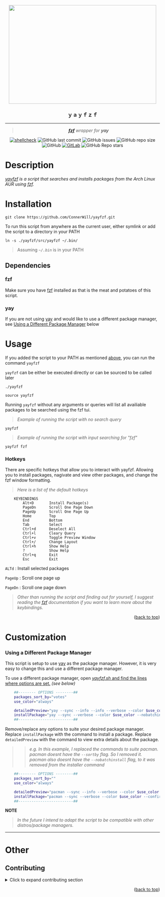<div align="center">
<img width="480" height="320" src="assets/yayfzf_demo.gif">

### **ｙａｙｆｚｆ**

---
  
> ***[fzf](https://github.com/junegunn/fzf)** wrapper for **yay***

[![shellcheck](https://github.com/ConnerWill/yayfzf/actions/workflows/shellcheck.yml/badge.svg)](https://github.com/ConnerWill/yayfzf/actions/workflows/shellcheck.yml)
![GitHub last commit](https://img.shields.io/github/last-commit/ConnerWill/yayfzf)
![GitHub issues](https://img.shields.io/github/issues-raw/ConnerWill/yayfzf)
![GitHub repo size](https://img.shields.io/github/repo-size/ConnerWill/yayfzf)
![GitHub](https://img.shields.io/github/license/ConnerWill/yayfzf)
[![GitLab](https://img.shields.io/static/v1?label=gitlab&logo=gitlab&color=E24329&message=mirrored)](https://gitlab.com/ConnerWill/yayfzf)
![GitHub Repo stars](https://img.shields.io/github/stars/ConnerWill/yayfzf?style=social)

</div>

# Description

*[*yayfzf*](https://github.com/ConnerWill/yayfzf) is a script that searches and installs packages from the Arch Linux AUR using [fzf](https://github.com/junegunn/fzf).*

<!--
## Demo

<details>
<summary>Click to expand demos</summary>
<div align="center">

|      |      | <img width="1920" height="1080" src="assets/yayfzf_demo.gif"> |      |
| ---- | ---- | ------------------------------------------------------------- | ---- |
|      |      |                                                               |      |

<p align="right">(<a href="#top">back to top</a>)</p>
</details>  
</div>
-->

# Installation

  ```console
  git clone https://github.com/ConnerWill/yayfzf.git
  ```
  
 To run this script from anywhere as the current user, either symlink or add the script to a directory in your PATH

```shell
ln -s ./yayfzf/src/yayfzf ~/.bin/
```

> Assuming *`~/.bin`* is in your PATH


## Dependencies

### fzf

Make sure you have [fzf](https://github.com/junegunn/fzf) installed as that is the meat and potatoes of this script.

### yay

If you are not using [yay](https://github.com/Jguer/yay) and would like to use a different package manager, see [Using a Different Package Manager](#using-a-different-package-manager) below


# Usage

If you added the script to your PATH as mentioned [above](#installation), you can run the command `yayfzf`

`yayfzf` can be either be executed directly or can be sourced to be called later

```console
./yayfzf
```

```shell
source yayfzf
```

Running `yayfzf` without any arguments or queries will list all availiable packages to be searched using the fzf tui.

> *Example of running the script with no search query*
 
```shell
yayfzf
```

> *Example of running the script with input searching for "fzf"*
 
```shell
yayfzf fzf
```

### Hotkeys

There are specific hotkeys that allow you to interact with yayfzf.
Allowing you to install packages, nagivate and view other packages, and change the fzf window formatting.

> *Here is a list of the default hotkeys*

```manpage
    KEYBINDINGS
        Alt+D       Install Package(s)
        PageDn      Scroll One Page Down
        PageUp      Scroll One Page Up
        Home        Top
        End         Bottom
        Tab         Select
        Ctrl+d      Deselect All
        Ctrl+l      Cleary Query
        Ctrl+v      Toggle Preview Window
        Ctrl+/      Change Layout
        Ctrl+h      Show Help
        ?           Show Help
        Ctrl+q      Exit
        Esc         Exit
```
 
<kbd>`ALT`</kbd><kbd>`d`</kbd> : Install selected packages

<kbd>`PageUp`</kbd> : Scroll one page up

<kbd>`PageDn`</kbd> : Scroll one page down

  
  <!-- 
  <kbd>`↑`</kbd><br>
<kbd>`←`</kbd><kbd>`↓`</kbd><kbd>`→`</kbd><br><br>
<kbd>`h`</kbd><kbd>`j`</kbd><kbd>`k`</kbd><kbd>`l`</kbd><br><br>
  <kbd>`CTRL`</kbd> <kbd>`SUPER`</kbd> <kbd>`ALT`</kbd><br><br>
<kbd>`INSERT`</kbd><kbd>`HOME`</kbd><kbd>`PgUp`</kbd><br>
<kbd>`DELETE`</kbd><kbd>`END`</kbd><kbd>`PgDn`</kbd><br><br>
<kbd>`~`</kbd> <kbd>`FN`</kbd> <kbd>`F1`</kbd><br>
<kbd>`CAPSLOCK`</kbd> <kbd>`ESC`</kbd><br>
<kbd>`BACKSPACE`</kbd> <kbd>`DEL`</kbd><br>
-->
 
> *Other than running the script and finding out for yourself, I suggest reading the [fzf](https://github.com/junegunn/fzf) documentation if you want to learn more about the keybindings.*


<p align="right">(<a href="#top">back to top</a>)</p>


# Customization

### Using a Different Package Manager

This script is setup to use [yay](https://github.com/Jguer/yay) as the package manager.
However, it is very easy to change this and use a different package manager.

To use a different package manager, open [*yayfzf.sh* and find the lines where options are set.](https://github.com/ConnerWill/yayfzf/blob/82b6915d6130b8ba3deecf1360ca1c1a44759ab5/yayfzf.sh#L7) *(see below)*


```sh
    ##-------- OPTIONS --------##
    packages_sort_by="votes"
    use_color="always"

    detailedPreview="yay --sync --info --info --verbose --color $use_color "
    installPackage="yay --sync --verbose --color $use_color --nobatchinstall --confirm"
    ##-------------------------##
```


Remove/replace any options to suite your desired package manager.
Replace `installPackage` with the command to install a package.
Replace `detailedPreview` with the command to view extra details about the package.


> >  *e.g.*
> *In this example, I replaced the commands to suite pacman.*
> *pacman doesnt have the `--sortby` flag. So I removed it.*
> *pacman also doesnt have the `--nobatchinstall` flag, to it was removed from the installer command*


```sh
    ##-------- OPTIONS --------##
    packages_sort_by=""
    use_color="always"

    detailedPreview="pacman --sync --info --verbose --color $use_color "
    installPackage="pacman --sync --verbose --color $use_color --confirm"
    ##-------------------------##
```


**NOTE**
> *In the future I intend to adapt the script to be compatible with other distros/package managers.*

---


# Other

<!-- CONTRIBUTING -->
## Contributing

<details>
  <summary>Click to expand contributing section</summary>

  ---

Any contributions you make are **greatly appreciated**.

If you have a suggestion that would make this better, please fork the repo and create a pull request. You can also simply open an issue.


1. Fork the Project
2. Create your Feature Branch (`git checkout -b feature/AmazingFeature`)
3. Commit your Changes (`git commit -m 'Add some AmazingFeature'`)
4. Push to the Branch (`git push origin feature/AmazingFeature`)
5. Open a Pull Request


</details>


<p align="right">(<a href="#top">back to top</a>)</p>

[fzf]:
    (https://github.com/junegunn/fzf)



